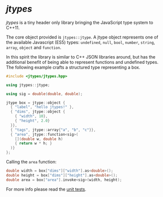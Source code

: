 *jtypes*
========

*jtypes* is a tiny header only library bringing the JavaScript type system to C++11.

The core object provided is `jtypes::jtype`. A jtype object represents one of the available Javascript (ES5) types:  `undefined`, `null`, `bool`, `number`, `string`, `array`, `object` and `function`.

In this spirit the library is similar to C++ JSON libraries around, but has the additional benefit of being able to represent functions and undefined types. The following example crafts a structured type representing a box.

```c++
#include <jtypes/jtypes.hpp>

using jtypes::jtype;

using sig = double(double, double);

jtype box = jtype::object {
  { "label", "hello jtypes!" },
  { "dims", jtype::object {
    { "width", 10},
    { "height", 2.0}
  }},
  { "tags", jtype::array{"a", "b", "c"}},
  { "area", jtype::function<sig>(
    [](double w, double h)
    { return w * h; }
  )}
};
```
Calling the `area` function:

```c++
double width = box["dims"]["width"].as<double>();
double height = box["dims"]["height"].as<double>();
double area = box["area"].invoke<sig>(width, height);
```

For more info please read the [unit tests](tests/test_jtypes.cpp).
